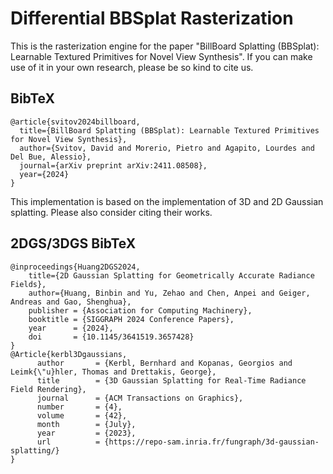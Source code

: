 # Differential BBSplat Rasterization

This is the rasterization engine for the paper "BillBoard Splatting (BBSplat): Learnable Textured Primitives for Novel View Synthesis". If you can make use of it in your own research, please be so kind to cite us.

<section class="section" id="BibTeX">
  <div class="container is-max-desktop content">
    <h2 class="title">BibTeX</h2>
    <pre><code>@article{svitov2024billboard,
  title={BillBoard Splatting (BBSplat): Learnable Textured Primitives for Novel View Synthesis},
  author={Svitov, David and Morerio, Pietro and Agapito, Lourdes and Del Bue, Alessio},
  journal={arXiv preprint arXiv:2411.08508},
  year={2024}
}</code></pre>
  </div>
</section>

This implementation is based on the implementation of 3D and 2D Gaussian splatting. Please also consider citing their works.

<section class="section" id="BibTeX">
  <div class="container is-max-desktop content">
    <h2 class="title">2DGS/3DGS BibTeX</h2>
    <pre><code>@inproceedings{Huang2DGS2024,
    title={2D Gaussian Splatting for Geometrically Accurate Radiance Fields},
    author={Huang, Binbin and Yu, Zehao and Chen, Anpei and Geiger, Andreas and Gao, Shenghua},
    publisher = {Association for Computing Machinery},
    booktitle = {SIGGRAPH 2024 Conference Papers},
    year      = {2024},
    doi       = {10.1145/3641519.3657428}
}
@Article{kerbl3Dgaussians,
      author       = {Kerbl, Bernhard and Kopanas, Georgios and Leimk{\"u}hler, Thomas and Drettakis, George},
      title        = {3D Gaussian Splatting for Real-Time Radiance Field Rendering},
      journal      = {ACM Transactions on Graphics},
      number       = {4},
      volume       = {42},
      month        = {July},
      year         = {2023},
      url          = {https://repo-sam.inria.fr/fungraph/3d-gaussian-splatting/}
}</code></pre>
  </div>
</section>
